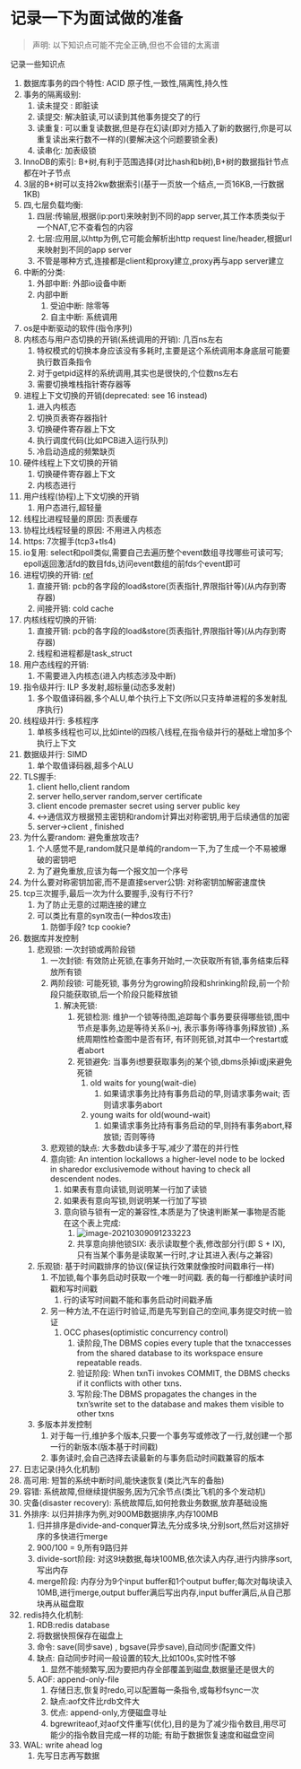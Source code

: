 # 记录一下为面试做的准备

> 声明: 以下知识点可能不完全正确,但也不会错的太离谱

记录一些知识点

1. 数据库事务的四个特性: ACID 原子性,一致性,隔离性,持久性
2. 事务的隔离级别: 
   1. 读未提交 : 即脏读
   2. 读提交: 解决脏读,可以读到其他事务提交了的行
   3. 读重复: 可以重复读数据,但是存在幻读(即对方插入了新的数据行,你是可以重复读出来行数不一样的)(要解决这个问题要锁全表)
   4. 读串化: 加表级锁
3. InnoDB的索引: B+树,有利于范围选择(对比hash和b树),B+树的数据指针节点都在叶子节点
4. 3层的B+树可以支持2kw数据索引(基于一页放一个结点,一页16KB,一行数据1KB)
5. 四,七层负载均衡: 
   1. 四层:传输层,根据(ip:port)来映射到不同的app server,其工作本质类似于一个NAT,它不查看包的内容
   2. 七层:应用层,以http为例,它可能会解析出http request line/header,根据url来映射到不同的app server
   3. 不管是哪种方式,连接都是client和proxy建立,proxy再与app server建立
6. 中断的分类:
   1. 外部中断: 外部io设备中断
   2. 内部中断
      1. 受迫中断: 除零等
      2. 自主中断: 系统调用
7. os是中断驱动的软件(指令序列)
8. 内核态与用户态切换的开销(系统调用的开销): 几百ns左右
   1. 特权模式的切换本身应该没有多耗时,主要是这个系统调用本身底层可能要执行数百条指令
   2. 对于getpid这样的系统调用,其实也是很快的,个位数ns左右
   3. 需要切换堆栈指针寄存器等
9. 进程上下文切换的开销(deprecated: see 16 instead)
   1. 进入内核态
   2. 切换页表寄存器指针
   3. 切换硬件寄存器上下文
   4. 执行调度代码(比如PCB进入运行队列)
   5. 冷启动造成的频繁缺页
10. 硬件线程上下文切换的开销
    1. 切换硬件寄存器上下文
    2. 内核态进行
11. 用户线程(协程)上下文切换的开销
    1. 用户态进行,超轻量
12. 线程比进程轻量的原因: 页表缓存
13. 协程比线程轻量的原因: 不用进入内核态
14. https: 7次握手(tcp3+tls4)
15. io复用: select和poll类似,需要自己去遍历整个event数组寻找哪些可读可写; epoll返回激活fd的数目fds,访问event数组的前fds个event即可
16. 进程切换的开销: [ref](https://www.youtube.com/watch?v=lS1GOdXFLJo)
    1. 直接开销: pcb的各字段的load&store(页表指针,界限指针等)(从内存到寄存器)
    2. 间接开销: cold cache
17. 内核线程切换的开销:
    1. 直接开销: pcb的各字段的load&store(页表指针,界限指针等)(从内存到寄存器)
    2. 线程和进程都是task_struct
18. 用户态线程的开销:
    1. 不需要进入内核态(进入内核态涉及中断)
19. 指令级并行: ILP 多发射,超标量(动态多发射)
    1. 多个取值译码器,多个ALU,单个执行上下文(所以只支持单进程的多发射乱序执行)
20. 线程级并行: 多核程序
    1. 单核多线程也可以,比如intel的四核八线程,在指令级并行的基础上增加多个执行上下文
21. 数据级并行: SIMD
    1. 单个取值译码器,超多个ALU
22. TLS握手:
    1. client hello,client random
    2. server hello,server random,server certificate
    3. client encode premaster secret using server public key
    4. <->通信双方根据预主密钥和random计算出对称密钥,用于后续通信的加密
    5. server->client ,  finished
23. 为什么要random: 避免重放攻击?
    1. 个人感觉不是,random就只是单纯的random一下,为了生成一个不易被爆破的密钥吧
    2. 为了避免重放,应该为每一个报文加一个序号
24. 为什么要对称密钥加密,而不是直接server公钥: 对称密钥加解密速度快
25. tcp三次握手,最后一次为什么要握手,没有行不行?
    1. 为了防止无意的过期连接的建立
    2. 可以类比有意的syn攻击(一种dos攻击)
       1. 防御手段? tcp cookie?
26. 数据库并发控制
    1. 悲观锁: 一次封锁或两阶段锁
       1. 一次封锁: 有效防止死锁,在事务开始时,一次获取所有锁,事务结束后释放所有锁
       2. 两阶段锁: 可能死锁, 事务分为growing阶段和shrinking阶段,前一个阶段只能获取锁,后一个阶段只能释放锁
          1. 解决死锁: 
             1. 死锁检测: 维护一个锁等待图,追踪每个事务要获得哪些锁,图中节点是事务,边是等待关系(i->j, 表示事务i等待事务j释放锁) ,系统周期性检查图中是否有环, 有环则死锁,对其中一个restart或者abort
             2. 死锁避免:  当事务i想要获取事务j的某个锁,dbms杀掉i或j来避免死锁
                1. old waits for young(wait-die)
                   1. 如果请求事务比持有事务启动的早,则请求事务wait; 否则请求事务abort
                2. young waits for old(wound-wait)
                   1. 如果请求事务比持有事务启动的早,则持有事务abort,释放锁; 否则等待
       3. 悲观锁的缺点: 大多数db读多于写,减少了潜在的并行性
       4. 意向锁: An intention lockallows a higher-level node to be locked in sharedor exclusivemode without having to check all descendent nodes.
          1. 如果表有意向读锁,则说明某一行加了读锁
          2. 如果表有意向写锁,则说明某一行加了写锁
          3. 意向锁与锁有一定的兼容性,本质是为了快速判断某一事物是否能在这个表上完成:
             1. <img src="C:\Users\salvare000\AppData\Roaming\Typora\typora-user-images\image-20210309091233223.png" alt="image-20210309091233223"  />
             2. 共享意向排他锁SIX: 表示读取整个表,修改部分行(即 S + IX),只有当某个事务是读取某一行时,才让其进入表(与之兼容)
    2. 乐观锁: 基于时间戳排序的协议(保证执行效果就像按时间戳串行一样)
       1. 不加锁,每个事务启动时获取一个唯一时间戳. 表的每一行都维护读时间戳和写时间戳
          1. 行的读写时间戳不能和事务启动时间戳矛盾
       2. 另一种方法,不在运行时验证,而是先写到自己的空间,事务提交时统一验证
          1. OCC phases(optimistic concurrency control)
             1. 读阶段,The DBMS copies every tuple that the txnaccesses from the shared database to its workspace ensure repeatable reads.
             2. 验证阶段: When txnTi invokes COMMIT, the DBMS checks if it conflicts with other txns.
             3. 写阶段:The DBMS propagates the changes in the txn’swrite set to the database and makes them visible to other txns
    3. 多版本并发控制
       1. 对于每一行,维护多个版本,只要一个事务写或修改了一行,就创建一个那一行的新版本(版本基于时间戳)
       2. 事务读时,会自己选择去读最新的与事务启动时间戳兼容的版本
27. 日志记录(持久化机制)
28. 高可用:  短暂的系统中断时间,能快速恢复(类比汽车的备胎)
29. 容错: 系统故障,但继续提供服务,因为冗余节点(类比飞机的多个发动机)
30. 灾备(disaster recovery): 系统故障后,如何抢救业务数据,放弃基础设施
31. 外排序: 以归并排序为例,对900MB数据排序,内存100MB
    1. 归并排序是divide-and-conquer算法,先分成多块,分别sort,然后对这排好序的多快进行merge
    2. 900/100 = 9,所有9路归并
    3. divide-sort阶段: 对这9块数据,每块100MB,依次读入内存,进行内排序sort,写出内存
    4. merge阶段: 内存分为9个input buffer和1个output buffer;每次对每块读入10MB,进行merge,output buffer满后写出内存,input buffer满后,从自己那块再从磁盘取
32. redis持久化机制:
    1.  RDB:redis database
       1. 将数据快照保存在磁盘上
       2. 命令: save(同步save) , bgsave(异步save),自动同步(配置文件)
       3. 缺点: 自动同步时间一般设置的较大,比如100s,实时性不够
          1. 显然不能频繁写,因为要把内存全部覆盖到磁盘,数据量还是很大的
    2. AOF: append-only-file
       1. 存储日志,恢复时redo,可以配置每一条指令,或每秒fsync一次
       2. 缺点:aof文件比rdb文件大
       3. 优点: append-only,方便磁盘寻址
       4. bgrewriteaof,对aof文件重写(优化),目的是为了减少指令数目,用尽可能少的指令数目完成一样的功能; 有助于数据恢复速度和磁盘空间
33. WAL: write ahead log
    1. 先写日志再写数据
